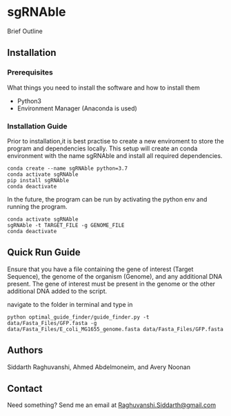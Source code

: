 # sgRNAble

Brief Outline

## Installation

### Prerequisites

What things you need to install the software and how to install them

* Python3
* Environment Manager (Anaconda is used)


### Installation Guide

Prior to installation,it is best practise to create a new enviroment to store the program and dependencies locally. This setup will create an conda environment with the name sgRNAble and install all required dependencies. 

```
conda create --name sgRNAble python=3.7
conda activate sgRNAble
pip install sgRNAble
conda deactivate
```

In the future, the program can be run by activating the python env and running the program.

```
conda activate sgRNAble
sgRNAble -t TARGET_FILE -g GENOME_FILE
conda deactivate
```

## Quick Run Guide

Ensure that you have a file containing the gene of interest (Target Sequence), the genome of the organism (Genome), and
any additional DNA present. The gene of interest must be present in the genome or the other additional DNA added to the script.

navigate to the folder in terminal and type in

```
python optimal_guide_finder/guide_finder.py -t data/Fasta_Files/GFP.fasta -g data/Fasta_Files/E_coli_MG1655_genome.fasta data/Fasta_Files/GFP.fasta
```

## Authors
Siddarth Raghuvanshi, Ahmed Abdelmoneim, and Avery Noonan

## Contact

Need something? Send me an email at Raghuvanshi.Siddarth@gmail.com
